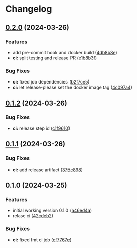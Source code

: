 # Changelog

## [0.2.0](https://github.com/awmath/pip-license-check/compare/v0.1.2...v0.2.0) (2024-03-26)


### Features

* add pre-commit hook and docker build ([4db8b8e](https://github.com/awmath/pip-license-check/commit/4db8b8e2e9e523f89876477a0894d8865fa52645))
* **ci:** split testing and release PR ([e1b8b3f](https://github.com/awmath/pip-license-check/commit/e1b8b3f1669ea52a2bca79c65076777e2ba3f0d6))


### Bug Fixes

* **ci:** fixed job dependencies ([b2f7ce5](https://github.com/awmath/pip-license-check/commit/b2f7ce5e89175134ae7e99e26f0658d0c5668771))
* **ci:** let release-please set the docker image tag ([4c097a4](https://github.com/awmath/pip-license-check/commit/4c097a4bb05188fa02ae5b3e0ced8ba00712cb72))

## [0.1.2](https://github.com/awmath/pip-license-check/compare/v0.1.1...v0.1.2) (2024-03-26)


### Bug Fixes

* **ci:** release step id ([c1f9610](https://github.com/awmath/pip-license-check/commit/c1f9610cbdfc6cf53ec0d9e80b5a8a30db7a91d4))

## [0.1.1](https://github.com/awmath/pip-license-check/compare/v0.1.0...v0.1.1) (2024-03-26)


### Bug Fixes

* **ci:** add release artifact ([375c898](https://github.com/awmath/pip-license-check/commit/375c898537f05961ceb80e2ef62023ce1aee5997))

## 0.1.0 (2024-03-25)


### Features

* initial working version 0.1.0 ([a46ed4a](https://github.com/awmath/pip-license-check/commit/a46ed4a70d86bd151763e7edc5c7aba576fa9aec))
* relase ci ([42cdeb2](https://github.com/awmath/pip-license-check/commit/42cdeb2a0da543c2bd2e63132742e4ecd8a89740))


### Bug Fixes

* **ci:** fixed fmt ci job ([cf7767e](https://github.com/awmath/pip-license-check/commit/cf7767ed730d7ffb5bbfe42a34c41f518de749d7))
